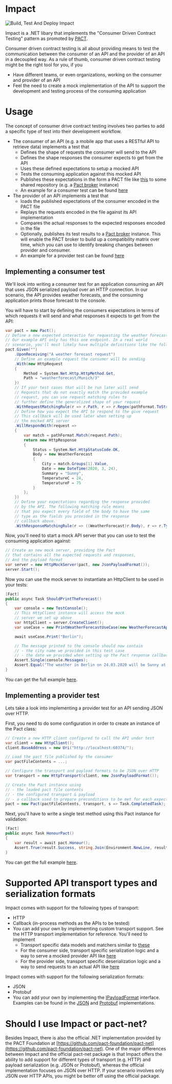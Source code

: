 # Impact

![Build, Test And Deploy Impact](https://github.com/ChristianEder/impact/workflows/Build,%20Test%20And%20Deploy%20Impact/badge.svg)

Impact is a .NET libary that implements the "Consumer Driven Contract Testing" pattern as promoted by [PACT](https://docs.pact.io/). 

Consumer driven contract testing is all about providing means to test the communication between the consumer of an API and the provider of an API in a decoupled way. As a rule of thumb, consumer driven contract testing might be the right tool for you, if you
- Have different teams, or even organizations, working on the consumer and provider of an API
- Feel the need to create a mock implementation of the API to support the development and testing process of the consuming application

# Usage

The concept of consumer drive contract testing involves two parties to add a specific type of test into their development workflow.

- The consumer of an API (e.g. a mobile app that uses a RESTful API to retrieve data) implements a test that
  - Defines the shape of requests the consumer will send to the API
  - Defines the shape responses the consumer expects to get from the API
  - Uses these defined expectations to setup a mocked API
  - Tests the consuming application against this mocked API
  - Publishes these expectations in the form a PACT file like [this](https://github.com/DiUS/pactjs0/blob/master/test/unit/sample-pact.json) to some shared repository (e.g. a [Pact broker](https://docs.pact.io/getting_started/sharing_pacts) instance)
  - An example for a consumer test can be found [here](src/Samples/JsonOverHttp/Impact.Samples.JsonOverHttp.Consumer.Tests/PrintWeatherForecastUseCaseTest.cs)
- The provider of an API implements a test that  
  - loads the published expectations of the consumer encoded in the PACT file
  - Replays the requests encoded in the file against its API implementation
  - Compares the actual responses to the expected responses encoded in the file
  - Optionally, publishes its test results to a [Pact broker](https://docs.pact.io/getting_started/sharing_pacts) instance. This will enable the PACT broker to build up a compatibility matrix over time, which you can use to identify breaking changes between provider and consumer.
  - An example for a provider test can be found [here](src/Samples/JsonOverHttp/Impact.Samples.JsonOverHttp.Provider.Tests/HonourConsumerPact.cs)

## Implementing a consumer test

We'll look into writing a consumer test for an application consuming an API that uses JSON serialized payload over an HTTP connection. In our scenario, the API provides weather forecasts, and the consuming application prints those forecast to the console.

You will have to start by defining the consumers expectations in terms of which requests it will send and what responses it expects to get from the API:

```cs
var pact = new Pact();
// Define a new expected interactio for requesting the weather forecast data. 
// Our example API only has this one endpoint. In a real world
// scenario, you'll most likely have multiple definitions like the following. 
pact.Given("")
    .UponReceiving("A weather forecast request")
    // Define an example request the consumer will be sending
    .With(new HttpRequest
    {
        Method = System.Net.Http.HttpMethod.Get,
        Path = "weatherforecast/Munich/3"
    })
    // If your test cases that will be run later will send
    // Requests that do not exactly match the provided example
    // request, you can use request matching rules to 
    // further define the generalized shape of your request
    .WithRequestMatchingRule(r => r.Path, r => r.Regex(pathFormat.ToString()))
    // Define how you expect the API to respond to the give request
    // This callback will be used later when setting up
    // the mocked API server
    .WillRespondWith(request =>
    {
        var match = pathFormat.Match(request.Path);
        return new HttpResponse
        {
            Status = System.Net.HttpStatusCode.OK,
            Body = new WeatherForecast
            {
                City = match.Groups[1].Value,
                Date = new DateTime(2020, 3, 24),
                Summary = "Sunny",
                TemperatureC = 24,
                TemperatureF = 75
            }
        };
    })
    // Define your expectations regarding the response provided
    // by the API. The following matching rule means
    // that you expect every field of the body to have the same
    // type as the fields you provided in the response
    // callback above.
    .WithResponseMatchingRule(r => ((WeatherForecast)r.Body), r => r.Type());
```

Now, you'll need to start a mock API server that you can use to test the consuming application against:

```cs
// Create an new mock server, providing the Pact 
// that contains all the expected requests and responses,
// And the payload format
var server = new HttpMockServer(pact, new JsonPayloadFormat());
server.Start();
```

Now you can use the mock server to instantiate an HttpClient to be used in your tests:

```cs
[Fact]
public async Task ShouldPrintTheForecast()
{
    var console = new TestConsole();
    // This HttpClient instance will access the mock
    // server we set up above
    var httpClient = server.CreateClient();
    var useCase = new PrintWeatherForecastUseCase(new WeatherForecastApiClient(httpClient), console);

    await useCase.Print("Berlin");

    // The message printed to the console should now contain
    // - the city name we provided in this test case
    // - the date we provided when setting up the Pact response callback
    Assert.Single(console.Messages);
    Assert.Equal("The weather in Berlin on 24.03.2020 will be Sunny at 24°C", console.Messages.Single());
}
```

You can get the full example [here](src/Samples/JsonOverHttp/Impact.Samples.JsonOverHttp.Consumer.Tests).

## Implementing a provider test

Lets take a look into implementing a provider test for an API sending JSON over HTTP.

First, you need to do some configuration in order to create an instance of the Pact class:

```cs
// Create a new HTTP client configured to call the API under test
var client = new HttpClient();
client.BaseAddress = new Uri("http://localhost:60374/");

// Load the pact file published by the consumer
var pactFileContents = ...;

// Configure the transport and payload formats to be JSON over HTTP
var transport = new HttpTransport(client, new JsonPayloadFormat());

// Create the Pact instance using
// - the loaded pact file contents
// - the configured transport & payload
// - a callback used to prepare preconditions to be met for each expectation in the Pact file
pact = new Pact(pactFileContents, transport, s => Task.CompletedTask);
```
Next, you'll have to write a single test method using this Pact instance for validation:

```cs
[Fact]
public async Task HonourPact()
{
    var result = await pact.Honour();
    Assert.True(result.Success, string.Join(Environment.NewLine, result.Results.Select(r => r.FailureReason)));
}
```

You can get the full example [here](src/Samples/JsonOverHttp/Impact.Samples.JsonOverHttp.Provider.Tests).


# Supported API transport types and serialization formats

Impact comes with support for the following types of transport:
- HTTP
- Callback (in-process methods as the APIs to be tested)
- You can add your own by implememting custom transport support. See the HTTP transport implementation for reference. You'll need to implement
  - Transport specific data models and matchers similar to [these](/src/Impact.Core.Transport.Http)
  - For the consumer side, transport specific serialization logic and a way to serve a mocked provider API like [here](src/Impact.Consumer.Transport.Http)
  - For the provider side, transport specific deserialization logic and a way to send requests to an actual API like [here](src/Impact.Provider.Transport.Http) 

Impact comes with support for the following serialization formats:
- JSON
- Protobuf
- You can add your own by implementing the [IPayloadFormat](src/Impact.Core/Serialization/IPayloadFormat.cs) interface. Examples can be found in the [JSON](src/Impact.Core.Payload.Json) and [Protobuf](src/Impact.Core.Payload.Protobuf) implementations.

# Should I use Impact or pact-net?

Besides Impact, there is also the official .NET implementation provided by the PACT Foundation at [https://github.com/pact-foundation/pact-net](https://github.com/pact-foundation/pact-net). One of the major differences between Impact and the official pact-net package is that Impact offers the ability to add support for different types of transport (e.g. HTTP) and payload serialization (e.g. JSON or Protobuf), whereas the official implementation focuses on JSON over HTTP. If your scenario involves only JSON over HTTP APIs, you might be better off using the official package.

